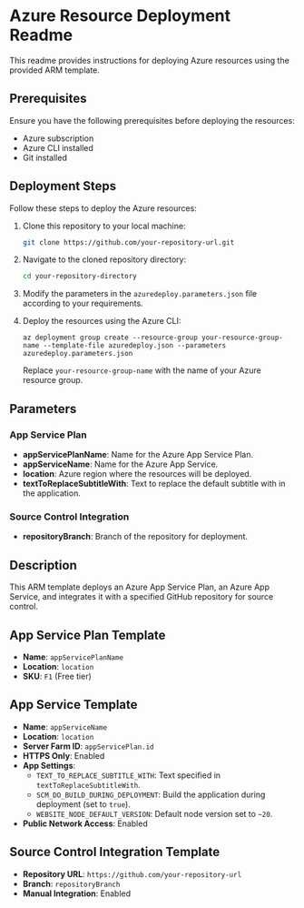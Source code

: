 # Azure Resource Deployment Readme

This readme provides instructions for deploying Azure resources using the provided ARM template.

## Prerequisites

Ensure you have the following prerequisites before deploying the resources:

- Azure subscription
- Azure CLI installed
- Git installed

## Deployment Steps

Follow these steps to deploy the Azure resources:

1. Clone this repository to your local machine:

    ```bash
    git clone https://github.com/your-repository-url.git
    ```

2. Navigate to the cloned repository directory:

    ```bash
    cd your-repository-directory
    ```

3. Modify the parameters in the `azuredeploy.parameters.json` file according to your requirements.

4. Deploy the resources using the Azure CLI:

    ```pwsh
    az deployment group create --resource-group your-resource-group-name --template-file azuredeploy.json --parameters azuredeploy.parameters.json
    ```

   Replace `your-resource-group-name` with the name of your Azure resource group.

## Parameters

### App Service Plan

- **appServicePlanName**: Name for the Azure App Service Plan.
- **appServiceName**: Name for the Azure App Service.
- **location**: Azure region where the resources will be deployed.
- **textToReplaceSubtitleWith**: Text to replace the default subtitle with in the application.

### Source Control Integration

- **repositoryBranch**: Branch of the repository for deployment.

## Description

This ARM template deploys an Azure App Service Plan, an Azure App Service, and integrates it with a specified GitHub repository for source control.

## App Service Plan Template

- **Name**: `appServicePlanName`
- **Location**: `location`
- **SKU**: `F1` (Free tier)

## App Service Template

- **Name**: `appServiceName`
- **Location**: `location`
- **Server Farm ID**: `appServicePlan.id`
- **HTTPS Only**: Enabled
- **App Settings**:
  - `TEXT_TO_REPLACE_SUBTITLE_WITH`: Text specified in `textToReplaceSubtitleWith`.
  - `SCM_DO_BUILD_DURING_DEPLOYMENT`: Build the application during deployment (set to `true`).
  - `WEBSITE_NODE_DEFAULT_VERSION`: Default node version set to `~20`.
- **Public Network Access**: Enabled

## Source Control Integration Template

- **Repository URL**: `https://github.com/your-repository-url`
- **Branch**: `repositoryBranch`
- **Manual Integration**: Enabled
